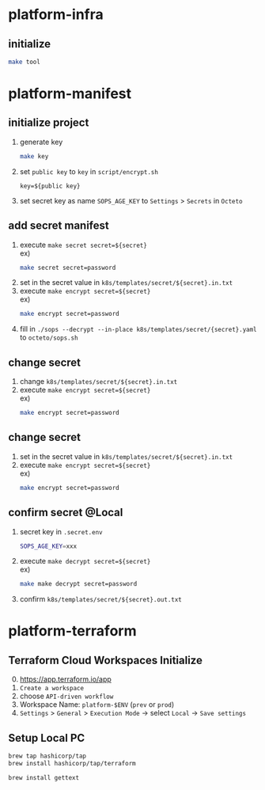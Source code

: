# platform-infra

## initialize

```bash
make tool
```

# platform-manifest

## initialize project

1. generate key  
    ```bash
    make key
    ```
1. set `public key` to `key` in `script/encrypt.sh`  
    ```
    key=${public key}
    ```
1. set secret key as name `SOPS_AGE_KEY` to `Settings` > `Secrets` in `Octeto`

## add secret manifest

1. execute `make secret secret=${secret}`  
    ex)
    ```bash
    make secret secret=password
    ```
1. set in the secret value in `k8s/templates/secret/${secret}.in.txt`
1. execute `make encrypt secret=${secret}`  
    ex)
    ```bash
    make encrypt secret=password
    ```
1. fill in `./sops --decrypt --in-place k8s/templates/secret/{secret}.yaml` to `octeto/sops.sh`

## change secret

1. change `k8s/templates/secret/${secret}.in.txt`
1. execute `make encrypt secret=${secret}`  
    ex)
    ```bash
    make encrypt secret=password
    ```

## change secret

1. set in the secret value in `k8s/templates/secret/${secret}.in.txt`
1. execute `make encrypt secret=${secret}`  
    ex)
    ```bash
    make encrypt secret=password
    ```

## confirm secret @Local
1. secret key in `.secret.env`
    ```bash
    SOPS_AGE_KEY=xxx
    ```
1. execute `make decrypt secret=${secret}`  
    ex)  
    ```bash
    make make decrypt secret=password
    ```
1. confirm `k8s/templates/secret/${secret}.out.txt`

# platform-terraform

## Terraform Cloud Workspaces Initialize

0. https://app.terraform.io/app
1. `Create a workspace`
2. choose `API-driven workflow`
3. Workspace Name: `platform-$ENV` (`prev` or `prod`)  
4. `Settings` > `General` > `Execution Mode` -> select `Local` -> `Save settings`

## Setup Local PC

```bash
brew tap hashicorp/tap
brew install hashicorp/tap/terraform
```

```bash
brew install gettext
```
